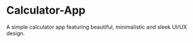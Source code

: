 # Calculator-App
A simple calculator app featuring beautiful, minimalistic and sleek UI/UX design. 
